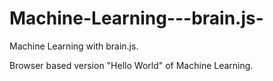 # Machine-Learning---brain.js-
Machine Learning with brain.js.

Browser based version "Hello World" of Machine Learning.
